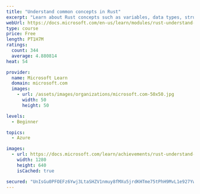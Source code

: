 ```yaml
---
title: "Understand common concepts in Rust"
excerpt: "Learn about Rust concepts such as variables, data types, structs, enums, functions, indexing, hash maps, and flow control."
webUrl: https://docs.microsoft.com/en-us/learn/modules/rust-understand-common-concepts/
type: course
price: Free
length: PT1H7M
ratings:
  count: 344
  average: 4.880814
heat: 54

provider:
  name: Microsoft Learn
  domain: microsoft.com
  images:
    - url: /assets/images/organizations/microsoft.com-50x50.jpg
      width: 50
      height: 50

levels:
  - Beginner

topics:
  - Azure

images:
  - url: https://docs.microsoft.com/learn/achievements/rust-understand-common-concepts-social.png
    width: 1280
    height: 640
    isCached: true

secured: "UnIsGu0PFOEFz6Ywj3LtaSHZV1nmuy8fMXu5jrdKHTme75tPhH9MvL1e927Ywyyoe/lriRi9ymUkdpx3XkUOFdGeQUwIotHaAVITwfKFHwdNBQlsGk80mbfdOm6C1ym0BBtr8EQUhlcWj6M0uzeUwhWyJTxVnoSenK5DW7KQTYtgvTjJLBdxpNg/HHKuezHBbIsr7+hn9Z6BC2x9K9XgD7etszGCxjcyPVkwdFWS8oPDkZ208b3VO8dCN7M/ZThC7L6cTFKZwJap+AmFodMt+ADapuq7Yii7famF6jxs+YFQKqTIdoSzGq4z0GqVxfoDTQybO0AHroOqKZBHoNmPu+I831/NQKqqoxZHG/dbth31Y7Vao6xTs8OPNf6Xzk27gYVwCLjMrpyxRE3qPcTnk3CiRJipW/HOfHOdbGvVn/k=;8DRLWaUvet8V/lA7llCTyw=="
---
```



